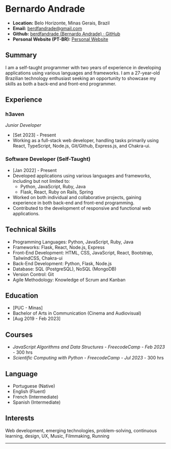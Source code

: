 # **Bernardo Andrade**

- **Location:** Belo Horizonte, Minas Gerais, Brazil
- **Email:** berdfandrade@gmail.com
- **Github:** [berdfandrade (Bernardo Andrade) · GitHub](https://github.com/berdfandrade)
- **Personal Website (PT-BR):** [Personal Website](https://sitepessoal-nu.vercel.app/)

## **Summary**

I am a self-taught programmer with two years of experience in developing applications using various languages and frameworks. I am a 27-year-old Brazilian technology enthusiast seeking an opportunity to showcase my skills as both a back-end and front-end programmer.

## **Experience**

### h3aven

_Junior Developer_

- [Set 2023] - Present
- Working as a full-stack web developer, handling tasks primarily using React, TypeScript, Node.js, Git/Github, Express.js, and Chakra-ui.

### **Software Developer (Self-Taught)**

- [Jan 2022] - Present
- Developed applications using various languages and frameworks, including but not limited to:
  - Python, JavaScript, Ruby, Java
  - Flask, React, Ruby on Rails, Spring
- Worked on both individual and collaborative projects, gaining experience in both back-end and front-end programming.
- Contributed to the development of responsive and functional web applications.

## **Technical Skills**

- Programming Languages: Python, JavaScript, Ruby, Java
- Frameworks: Flask, React, Node.js, Express
- Front-End Development: HTML, CSS, JavaScript, React, Bootstrap, TailwindCSS, Chakra-ui
- Back-End Development: Python, Flask, Node.js
- Database: SQL (PostgreSQL), NoSQL (MongoDB)
- Version Control: Git
- Agile Methodology: Knowledge of Scrum and Kanban

## **Education**

- [PUC - Minas]
- Bachelor of Arts in Communication (Cinema and Audiovisual)
- [Aug 2019 - Feb 2023]

## **Courses**

- *JavaScript Algorithms and Data Structures - FreecodeCamp - Feb 2023* - 300 hrs
- *Scientific Computing with Python - FreecodeCamp - Jul 2023* - 300 hrs

## **Language**

- Portuguese (Native)
- English (Fluent)
- French (Intermediate)
- Spanish (Intermediate)

## **Interests**

Web development, emerging technologies, problem-solving, continuous learning, design, UX, Music, Filmmaking, Running

--- 


